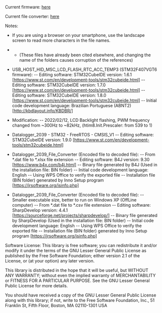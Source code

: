 Current firmware: [here](https://github.com/rtek1000/Datalogger_2039/tree/main/Software/Datalogger_2039%20-%20STM32/BIN/Evaluation%20version)

Current file converter: [here](https://github.com/rtek1000/Datalogger_2039/tree/main/Software/Datalogger_2039%20-%20SharpDevelop/Bin)

Notes:
- If you are using a browser on your smartphone, use the landscape screen to read more characters in the file names.
- - (These files have already been cited elsewhere, and changing the name of the folders causes corruption of the references)

- USB_HOST_HID_MSC_LCD_FLASH_RTC_ACC_TEMP3 (STM32F407VGT6 firmware):
-- Editing software: STM32CubeIDE version: 1.6.1 [https://www.st.com/en/development-tools/stm32cubeide.html]
-- Editing software: STM32CubeIDE version: 1.7.0 [https://www.st.com/en/development-tools/stm32cubeide.html]
-- Editing software: STM32CubeIDE version: 1.8.0 [https://www.st.com/en/development-tools/stm32cubeide.html]
-- Initial code development language: Brazilian Portuguese (ABNT2) [http://kbdlayout.info/KBDBR/]

- Modification:
-- 2022/02/12, LCD Backlight flashing, PWM frequency changed from ~300Hz to ~82kHz, (htim8.Init.Prescaler: from 539 to 1)

- Datalogger_2039 - STM32 - FreeRTOS - CMSIS_V1
-- Editing software: STM32CubeIDE version: 1.9.0 [https://www.st.com/en/development-tools/stm32cubeide.html]

- Datalogger_2039_File_Converter (Encoded file to decoded file):
-- From *.dat file to *.xlsx file extension
-- Editing software: B4J version: 9.30 [https://www.b4x.com/b4j.html]
-- Binary file generated by B4J (Used in the installation file: BIN folder)
-- Initial code development language: English
-- Using WPS Office to verify the exported file
-- Installation file (BIN folder) generated by Inno Setup program [https://jrsoftware.org/isinfo.php]

- Datalogger_2039_File_Converter (Encoded file to decoded file):
-- Smaller executable size, better to run on Windows XP (OffLine computer)
-- From *.dat file to *.csv file extension
-- Editing software: SharpDevelop version: 4.4.1 [https://sourceforge.net/projects/sharpdevelop/]
-- Binary file generated by SharpDevelop (Used in the installation file: BIN folder)
-- Initial code development language: English
-- Using WPS Office to verify the exported file
-- Installation file (BIN folder) generated by Inno Setup program [https://jrsoftware.org/isinfo.php]

Software License:
This library is free software; you can redistribute it and/or modify it under the terms of the GNU Lesser General Public License as published by the Free Software Foundation; either version 2.1 of the License, or (at your option) any later version.

This library is distributed in the hope that it will be useful, but WITHOUT ANY WARRANTY; without even the implied warranty of MERCHANTABILITY or FITNESS FOR A PARTICULAR PURPOSE. See the GNU Lesser General Public License for more details.

You should have received a copy of the GNU Lesser General Public License along with this library; if not, write to the Free Software Foundation, Inc., 51 Franklin St, Fifth Floor, Boston, MA 02110-1301 USA
